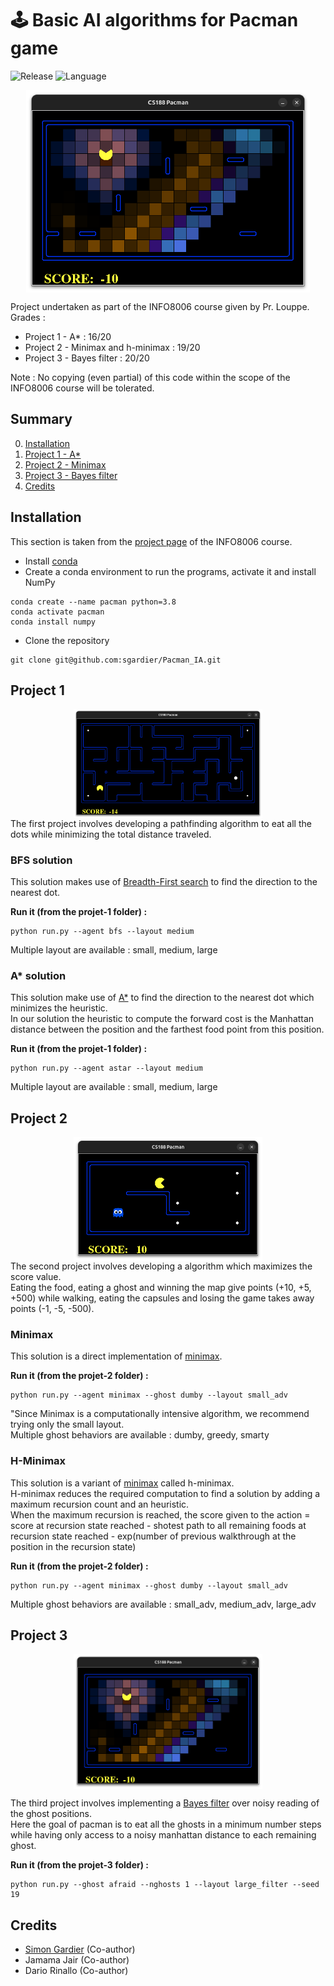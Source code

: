 # 🕹️ Basic AI algorithms for Pacman game
![Release](https://img.shields.io/badge/Release-v1.0-blueviolet?style=for-the-badge)
![Language](https://img.shields.io/badge/python-3670A0?style=for-the-badge)

<div style="display: flex; justify-content: space-around; align-items: center;">
  <img src="ressources/bayes_preview.png" alt="bayes filter" style="width: 90%;"/>
</div>

Project undertaken as part of the INFO8006 course given by Pr. Louppe.<br>
Grades :
- Project 1 - A* : 16/20
- Project 2 - Minimax and h-minimax : 19/20
- Project 3 - Bayes filter : 20/20

Note : No copying (even partial) of this code within the scope of the INFO8006 course will be tolerated.

## Summary
0. [Installation](#installation)
1. [Project 1 - A*](#project-1)
2. [Project 2 - Minimax](#project-2)
3. [Project 3 - Bayes filter](#project-3)
4. [Credits](#credits)

## Installation
This section is taken from the [project page](https://github.com/glouppe/info8006-introduction-to-ai/tree/master/projects#readme) of the INFO8006 course.<br>
- Install [conda](https://docs.anaconda.com/free/miniconda/)
- Create a conda environment to run the programs, activate it and install NumPy
```console
conda create --name pacman python=3.8
conda activate pacman
conda install numpy
```
- Clone the repository
```console
git clone git@github.com:sgardier/Pacman_IA.git
```

## Project 1
<div style="display: flex; justify-content: space-around; align-items: center;">
  <img src="ressources/astar_preview.png" alt="astar algorithm" style="width: 60%;"/>
</div>
The first project involves developing a pathfinding algorithm to eat all the dots while minimizing the total distance traveled.

### BFS solution
This solution makes use of [Breadth-First search](https://en.wikipedia.org/wiki/Breadth-first_search) to find the direction to the nearest dot.

**Run it (from the projet-1 folder) :**
```console
python run.py --agent bfs --layout medium
```
Multiple layout are available : small, medium, large

### A* solution
This solution make use of [A*](https://en.wikipedia.org/wiki/A*_search_algorithm) to find the direction to the nearest dot which minimizes the heuristic.<br>
In our solution the heuristic to compute the forward cost is the Manhattan distance between the position and the farthest food point from this position.

**Run it (from the projet-1 folder) :**
```console
python run.py --agent astar --layout medium
```
Multiple layout are available : small, medium, large

## Project 2
<div style="display: flex; justify-content: space-around; align-items: center;">
  <img src="ressources/minimax_preview.png" alt="Minimax" style="width: 60%;"/>
</div>
The second project involves developing a algorithm which maximizes the score value.<br>
Eating the food, eating a ghost and winning the map give points (+10, +5, +500) while walking, eating the capsules and losing the game takes away points (-1, -5, -500).

### Minimax
This solution is a direct implementation of [minimax](https://en.wikipedia.org/wiki/Minimax).

**Run it (from the projet-2 folder) :**
```console
python run.py --agent minimax --ghost dumby --layout small_adv
```
"Since Minimax is a computationally intensive algorithm, we recommend trying only the small layout.<br>
Multiple ghost behaviors are available : dumby, greedy, smarty

### H-Minimax
This solution is a variant of [minimax](https://en.wikipedia.org/wiki/Minimax) called h-minimax.<br>
H-minimax reduces the required computation to find a solution by adding a maximum recursion count and an heuristic.<br>
When the maximum recursion is reached, the score given to the action =<br>
score at recursion state reached - shotest path to all remaining foods at recursion state reached - exp(number of previous walkthrough at the position in the recursion state)

**Run it (from the projet-2 folder) :**
```console
python run.py --agent minimax --ghost dumby --layout small_adv
```
Multiple ghost behaviors are available : small_adv, medium_adv, large_adv

## Project 3
<div style="display: flex; justify-content: space-around; align-items: center;">
  <img src="ressources/bayes_preview.png" alt="Bayes filter" style="width: 60%;"/>
</div>

The third project involves implementing a [Bayes filter](https://en.wikipedia.org/wiki/Recursive_Bayesian_estimation) over noisy reading of the ghost positions.<br>
Here the goal of pacman is to eat all the ghosts in a minimum number steps while having only access to a noisy manhattan distance to each remaining ghost.

**Run it (from the projet-3 folder) :**
```console
python run.py --ghost afraid --nghosts 1 --layout large_filter --seed 19
```

## Credits
- [Simon Gardier](https://github.com/simon-gardier) (Co-author)
- Jamama Jair (Co-author)
- Dario Rinallo (Co-author)
